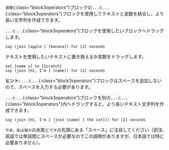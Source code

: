`演算`{:class="block3operators"}ブロックの`...と...`{:class="block3operators"}ブロックを使用してテキストと変数を結合し、より長い文字列を作成できます。

`...と...`{:class="block3operators"}ブロックを使用したいブロックへドラッグします。

```blocks3
say (join [apple ] [banana]) for [2] seconds
```

テキストを使用したいテキストに置き換えるか変数をドラッグします。

```blocks3
set [name v] to [Scratch]
say (join [Hi, I'm ] (name)) for [2] seconds
```

**ヒント:** `...と...`{:class="block3operators"}ブロックはスペースを追加しないので、スペースを入力する必要があります。

`...と...`{:class="block3operators"}ブロックを別の`...と...`{:class="block3operators"}内へドラッグすると、より長いテキスト文字列を作成できます。

```blocks3
say (join [Hi, I'm ] (join (name) [ the cat])) for [2] seconds
```

`やあ、私は猫の`の末尾と`です`の先頭にある「スペース」に注目してください（訳注: 英語では単語間にスペースが必要なのでこの説明がありますが、日本語では特に必要ありません）。



